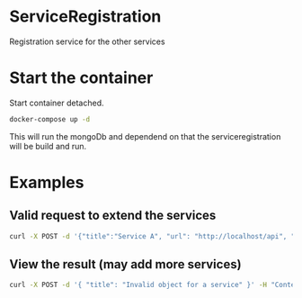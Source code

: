 # ServiceRegistration
Registration service for the other services

# Start the container
Start container detached.
```Bash
docker-compose up -d
```

This will run the mongoDb and dependend on that the serviceregistration will be build and run.

# Examples

## Valid request to extend the services
```Bash
curl -X POST -d '{"title":"Service A", "url": "http://localhost/api", "service": "serviceregistration", "version": 1}' -H "Content-Type: application/json" http://localhost/api/new
```

## View the result (may add more services)
```Bash
curl -X POST -d '{ "title": "Invalid object for a service" }' -H "Content-Type: application/json" http://localhost/api/new
```

